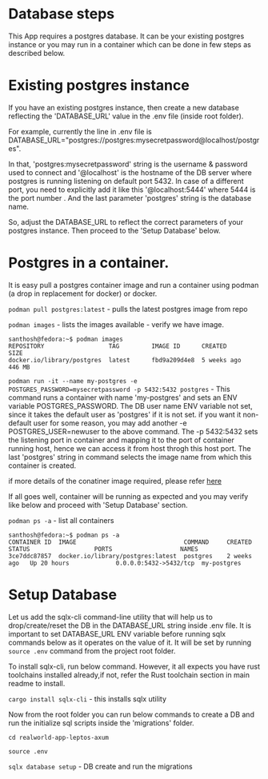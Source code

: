 
# Database steps

This App requires a postgres database. It can be your existing postgres instance or you may run in a container which can be done in few steps as described below.

# Existing postgres instance

If you have an existing postgres instance, then create a new database reflecting the 'DATABASE_URL' value in the .env file (inside root folder).

For example, currently the line in .env file is DATABASE_URL="postgres://postgres:mysecretpassword@localhost/postgres".

In that, 'postgres:mysecretpassword' string is the username & password used to connect and '@localhost' is the hostname of the DB server where postgres is running listening on default port 5432. In case of a different port, you need to explicitly add it like this '@localhost:5444' where 5444 is the port number . And the last parameter 'postgres' string is the database name.

So, adjust the DATABASE_URL to reflect the correct parameters of your postgres instance. Then proceed to the 'Setup Database' below.


# Postgres in a container.

It is easy pull a postgres container image and run a container using podman (a drop in replacement for docker) or docker.


`podman pull postgres:latest`  - pulls the latest postgres image from repo

`podman images`  - lists the images available - verify we have image.

    santhosh@fedora:~$ podman images
    REPOSITORY                  TAG         IMAGE ID      CREATED        SIZE
    docker.io/library/postgres  latest      fbd9a209d4e8  5 weeks ago    446 MB



`podman run -it --name my-postgres -e POSTGRES_PASSWORD=mysecretpassword -p 5432:5432 postgres` - This command runs a container with name 'my-postgres' and sets an ENV variable POSTGRES_PASSWORD.
The DB user name ENV variable not set, since it takes the default user as 'postgres' if it is not set. if you want it non-default user for some reason, you may add another -e POSTGRES_USER=newuser to the above command.
The -p 5432:5432 sets the listening port in container and mapping it to the port of container running host, hence we can access it from host throgh this host port.
The last 'postgres' string in command selects the image name from which this container is created.

if more details of the conatiner image required, please refer [ here ](https://hub.docker.com/_/postgres)


If all goes well, container will be running as expected and you may verify like below and proceed with 'Setup Database' section.

`podman ps -a`  - list all containers

    santhosh@fedora:~$ podman ps -a
    CONTAINER ID  IMAGE                              COMMAND     CREATED       STATUS                  PORTS                   NAMES
    3ce7ddc87857  docker.io/library/postgres:latest  postgres    2 weeks ago   Up 20 hours             0.0.0.0:5432->5432/tcp  my-postgres


# Setup Database

Let us add the sqlx-cli command-line utility that will help us to drop/create/reset the DB in the DATABASE_URL string inside .env file. It is important to set DATABASE_URL ENV variable before running sqlx commands below as it operates on the value of it. It will be set by running  `source .env` command from the project root folder.

To install sqlx-cli, run below command. However, it all expects you have rust toolchains installed already,if not, refer the Rust toolchain section in main readme to install.

`cargo install sqlx-cli`  - this installs sqlx utility

Now from the root folder you can run below commands to create a DB and run the initialize sql scripts inside the 'migrations' folder.

`cd realworld-app-leptos-axum`

`source .env`

`sqlx database setup` - DB create and run the migrations
